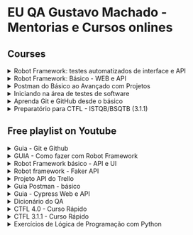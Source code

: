 # EU QA Gustavo Machado - Mentorias e Cursos onlines


## Courses

<details>
  <summary>
    <a>Robot Framework: testes automatizados de interface e API</a>
  </summary>

  <a name="robot"></a>
  
  - [Acesse o curso](https://www.udemy.com/course/robot-framework-testes-automatizados-de-interface-e-api/?referralCode=3328501F5ADA67F6232B)
  - [Acesse o repositório](https://github.com/qagesmachado/udemy_curso_robot_ui_api)
</details>

<details>
  <summary>
    <a>Robot Framework: Básico - WEB e API</a>
  </summary>

  <a name="robot"></a>
  
  - [Acesse o curso](https://www.udemy.com/course/robot-framework-basico-web-e-api/?referralCode=B09F2BA773489543DCC5)
  - [Acesse o repositório](https://github.com/qagesmachado/udemy_curso_basico_robot_framework)
</details>


<details>
  <summary>
    <a>Postman do Básico ao Avançado com Projetos</a>
  </summary>

  <a name="postman"></a>
  
  - [Acesse o curso](https://www.udemy.com/course/postman-do-basico-ao-avancado-com-projetos/?referralCode=3ED49D8F294C92F0B8A1)
  - [Acesse o repositório](https://github.com/qagesmachado/udemy_curso_postman_basico_avancado)
</details>

<details>
  <summary>
    <a>Iniciando na área de testes de software</a>
  </summary>

  <a name="iniciando_em_qa"></a>
  
  - [Acesse o curso](https://www.udemy.com/course/iniciando-na-area-de-testes-de-software/?referralCode=EA0BC9A8C708B9EBEE5D)
  - [Acesse o repositório](https://github.com/qagesmachado/udemy_curso_introducao_testes)
</details>

<details>
  <summary>
    <a>Aprenda Git e GitHub desde o básico</a>
  </summary>

  <a name="git_github"></a>
  
  - [Acesse o curso](https://www.udemy.com/course/aprenda-git-e-github-desde-o-basico/?referralCode=007EDB0484C211DD47EB)
  - [Acesse o repositório](https://github.com/qagesmachado/udemy_curso_gitgithub)
</details>

<details>
  <summary>
    <a>Preparatório para CTFL - ISTQB/BSQTB (3.1.1)</a>
  </summary>

  <a name="ctfl"></a>
  
  - [Acesse o curso](https://www.udemy.com/course/preparatorio-para-ctfl-istqbbsqtb/?referralCode=4AB0134D518C12E837A7)
</details>

## Free playlist on Youtube

<details>
  <summary>
    <a>Guia - Git e Github</a>
  </summary>

  <a name="git_github"></a>
  
  - [Acesse a playlist](https://www.youtube.com/playlist?list=PLVQdoQTyi01jZQoExDtTzonpo757E6r_S)
  - [Acesse o repositório](https://github.com/qagesmachado/youtube_git_github)
</details>

<details>
  <summary>
    <a>GUIA - Como fazer com Robot Framework</a>
  </summary>

  <a name="como_fazer_robot"></a>
  
  - [Acesse a playlist](https://www.youtube.com/playlist?list=PLVQdoQTyi01jLIp0tCtQafj2fj_ogs4Et)
  - [Acesse o repositório](https://github.com/qagesmachado/youtube_como_fazer_com_robot)
</details>

<details>
  <summary>
    <a>Robot Framework básico - API e UI</a>
  </summary>

  <a name="robot_ui_api"></a>
  
  - [Acesse a playlist - UI](https://www.youtube.com/playlist?list=PLVQdoQTyi01i6poQTkmHuKaPv4LqREX6w)
  - [Acesse a playlist - API](https://www.youtube.com/playlist?list=PLVQdoQTyi01i-2XS-YY0WtbrIFr7sryUb)
  - [Acesse o repositório](https://github.com/qagesmachado/youtube_robot_ui_api_basic)
</details>

<details>
  <summary>
    <a>Robot framework - Faker API</a>
  </summary>

  <a name="robot_faker_api"></a>
  
  - [Acesse a playlist](https://www.youtube.com/playlist?list=PLVQdoQTyi01ifjkQkXsApB-vyQj05QZAy)
  - [Acesse o repositório](https://github.com/qagesmachado/youtube_robot_framework_faker_api)
</details>

<details>
  <summary>
    <a>Projeto API do Trello</a>
  </summary>

  <a name="trelo_api"></a>
  
  - [Acesse a playlist](https://www.youtube.com/playlist?list=PLVQdoQTyi01gfbJEseu7v-ctgOMTL_jLy)
  - [Acesse o repositório](https://github.com/qagesmachado/youtube_trelo_api)
</details>

<details>
  <summary>
    <a>Guia Postman - básico</a>
  </summary>

  <a name="postman_basico"></a>
  
  - [Acesse a playlist](https://www.youtube.com/playlist?list=PLVQdoQTyi01iRnGqoIawDKAoo3RIXSoQg)
</details>

<details>
  <summary>
    <a>Guia - Cypress Web e API</a>
  </summary>

  <a name="cypress_ui_api"></a>
  
  - [Acesse a playlist](https://www.youtube.com/playlist?list=PLVQdoQTyi01hAYibssFzQRhFkt4GaW78c)
  - [Acesse o repositório](https://github.com/qagesmachado/youtube_cypress_guia_web_api)
</details>

<details>
  <summary>
    <a>Dicionário do QA</a>
  </summary>

  <a name="dicionario_qa"></a>
  
  - [Acesse a playlist](https://www.youtube.com/playlist?list=PLVQdoQTyi01hqTv6xB-rF-v9RjzHVJAtf)
</details>

<details>
  <summary>
    <a>CTFL 4.0 - Curso Rápido</a>
  </summary>

  <a name="ctfl_4"></a>
  
  - [Acesse a playlist](https://www.youtube.com/playlist?list=PLVQdoQTyi01gV4YTQVABrV4OPVhfove9U)
</details>

<details>
  <summary>
    <a>CTFL 3.1.1 - Curso Rápido</a>
  </summary>

  <a name="ctfl_3"></a>
  
  - [Acesse a playlist](https://www.youtube.com/playlist?list=PLVQdoQTyi01hbMZksfI1zeqHvonY8VG5C)
</details>

<details>
  <summary>
    <a>Exercícios de Lógica de Programação com Python</a>
  </summary>

  <a name="logica_python"></a>
  
  - [Acesse a playlist](https://www.youtube.com/playlist?list=PLVQdoQTyi01jBjb1XuvcAVW9IysudL4g0)
  - [Acesse o repositório](https://github.com/qagesmachado/youtube_python_exercises)
</details>

